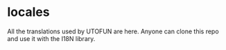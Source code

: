 # locales

All the translations used by UTOFUN are here. Anyone can clone this repo and use it with the I18N library.
